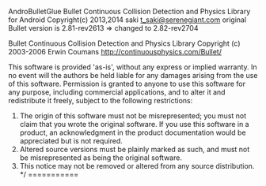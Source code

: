 AndroBulletGlue
Bullet Continuous Collision Detection and Physics Library for Android
Copyright(c) 2013,2014 saki t_saki@serenegiant.com
original Bullet version is 2.81-rev2613 => changed to 2.82-rev2704

Bullet Continuous Collision Detection and Physics Library
Copyright (c) 2003-2006 Erwin Coumans  http://continuousphysics.com/Bullet/

This software is provided 'as-is', without any express or implied warranty.
In no event will the authors be held liable for any damages arising from the use of this software.
Permission is granted to anyone to use this software for any purpose,
including commercial applications, and to alter it and redistribute it freely,
subject to the following restrictions:

1. The origin of this software must not be misrepresented; you must not claim that you wrote the original software. If you use this software in a product, an acknowledgment in the product documentation would be appreciated but is not required.
2. Altered source versions must be plainly marked as such, and must not be misrepresented as being the original software.
3. This notice may not be removed or altered from any source distribution.
*/
===========

